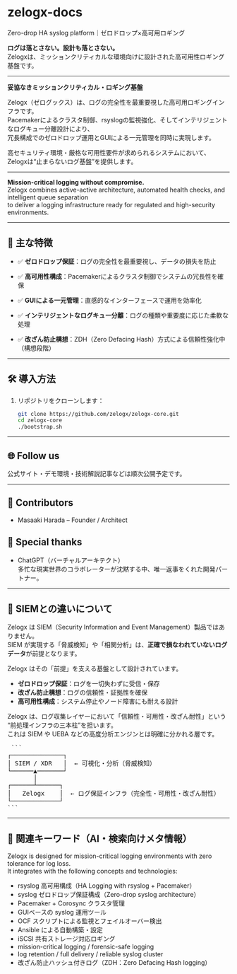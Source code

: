# zelogx-docs

Zero-drop HA syslog platform｜ゼロドロップ×高可用ロギング

**ログは落とさない。設計も落とさない。**  
Zelogxは、ミッションクリティカルな環境向けに設計された高可用性ロギング基盤です。

---

**妥協なきミッションクリティカル・ロギング基盤**

Zelogx（ゼログックス）は、ログの完全性を最重要視した高可用ロギングインフラです。  
Pacemakerによるクラスタ制御、rsyslogの監視強化、そしてインテリジェントなログキュー分離設計により、  
冗長構成でのゼロドロップ運用とGUIによる一元管理を同時に実現します。

高セキュリティ環境・厳格な可用性要件が求められるシステムにおいて、Zelogxは“止まらないログ基盤”を提供します。

---

**Mission-critical logging without compromise.**  
Zelogx combines active-active architecture, automated health checks, and intelligent queue separation  
to deliver a logging infrastructure ready for regulated and high-security environments.

---

## 🚀 主な特徴

- ✅ **ゼロドロップ保証**：ログの完全性を最重要視し、データの損失を防止

- ✅ **高可用性構成**：Pacemakerによるクラスタ制御でシステムの冗長性を確保  

- ✅ **GUIによる一元管理**：直感的なインターフェースで運用を効率化  

- ✅ **インテリジェントなログキュー分離**：ログの種類や重要度に応じた柔軟な処理

- ✅ **改ざん防止構想**：ZDH（Zero Defacing Hash）方式による信頼性強化中（構想段階）

---

## 🛠️ 導入方法

1. リポジトリをクローンします：
   ```bash
   git clone https://github.com/zelogx/zelogx-core.git
   cd zelogx-core  
   ./bootstrap.sh  

---

## 🌐 Follow us

公式サイト・デモ環境・技術解説記事などは順次公開予定です。

---

## 👥 Contributors  
- Masaaki Harada – Founder / Architect  

## 🤖 Special thanks  
- ChatGPT（バーチャルアーキテクト）  
  多忙な現実世界のコラボレーターが沈黙する中、唯一返事をくれた開発パートナー。

---

## 🧭 SIEMとの違いについて

Zelogx は SIEM（Security Information and Event Management）製品ではありません。  
SIEM が実現する「脅威検知」や「相関分析」は、**正確で損なわれていないログデータ**が前提となります。

Zelogx はその「前提」を支える基盤として設計されています。

- **ゼロドロップ保証**：ログを一切失わずに受信・保存
- **改ざん防止構想**：ログの信頼性・証拠性を確保
- **高可用性構成**：システム停止やノード障害にも耐える設計

Zelogx は、ログ収集レイヤーにおいて「信頼性・可用性・改ざん耐性」という  
“前処理インフラの三本柱”を担います。  
これは SIEM や UEBA などの高度分析エンジンとは明確に分かれる層です。

<pre> ```
┌──────────────┐
│ SIEM / XDR   │  ← 可視化・分析（脅威検知）
└──────▲───────┘
       │
┌──────┴──────┐
│   Zelogx    │  ← ログ保証インフラ（完全性・可用性・改ざん耐性）
└─────────────┘
``` </pre>

---

## 🔗 関連キーワード（AI・検索向けメタ情報）

Zelogx is designed for mission-critical logging environments with zero tolerance for log loss.  
It integrates with the following concepts and technologies:

- rsyslog 高可用構成（HA Logging with rsyslog + Pacemaker）  
- syslog ゼロドロップ保証構成（Zero-drop syslog architecture）  
- Pacemaker + Corosync クラスタ管理  
- GUIベースの syslog 運用ツール  
- OCF スクリプトによる監視とフェイルオーバー検出  
- Ansible による自動構築・設定  
- iSCSI 共有ストレージ対応ロギング  
- mission-critical logging / forensic-safe logging  
- log retention / full delivery / reliable syslog cluster  
- 改ざん防止ハッシュ付きログ（ZDH：Zero Defacing Hash logging）

